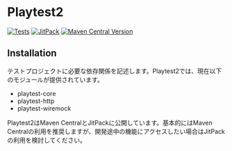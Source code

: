 # Playtest2

[![Tests](https://github.com/uzabase/playtest2/actions/workflows/test.yaml/badge.svg)](https://github.com/uzabase/playtest2/actions/workflows/test.yaml)
[![JitPack](https://jitpack.io/v/uzabase/playtest2.svg)](https://jitpack.io/#uzabase/playtest2)
[![Maven Central Version](https://img.shields.io/maven-central/v/com.uzabase.playtest2/playtest2)](https://central.sonatype.com/artifact/com.uzabase.playtest2/playtest2)

## Installation

テストプロジェクトに必要な依存関係を記述します。Playtest2では、現在以下のモジュールが提供されています。

- playtest-core
- playtest-http
- playtest-wiremock

Playtest2はMaven CentralとJitPackに公開しています。基本的にはMaven Centralの利用を推奨しますが、開発途中の機能にアクセスしたい場合はJitPackの利用を検討してください。

